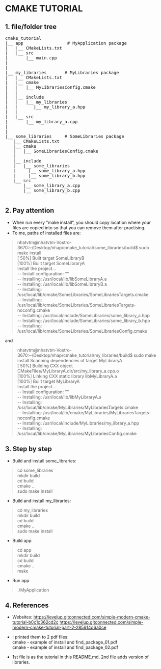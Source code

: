 # CMAKE TUTORIAL

## 1. file/folder tree
<pre>
cmake_tutorial
|__ app                 # MyApplication package 
|   |__ CMakeLists.txt
|   |__ src
|       |__ main.cpp
|    
|
|__ my_libraries       # MyLibraries package
|   |__ CMakeLists.txt
|   |__ cmake
|   |   |__ MyLibrariesConfig.cmake
|   |
|   |__ include
|   |   |__ my_libraries
|   |      |__ my_library_a.hpp
|   |
|   |__ src
|       |__ my_library_a.cpp
|   
| 
|__ some_libraries     # SomeLibraries package
   |__ CMakeLists.txt
   |__ cmake
   |   |__ SomeLibrariesConfig.cmake
   |
   |__ include
   |   |__ some_libraries
   |     |__ some_library_a.hpp
   |     |__ some_library_b.hpp
   |__ src
       |__ some_library_a.cpp
       |__ some_library_b.cpp

</pre>

## 2. Pay attention
- When run every "make install", you should copy location where your files are copied into so that you can remove them after practising.
- To me, paths of installed files are:

> nhatvtm@nhatvtm-Vostro-3670:~/Desktop/nhap/cmake_tutorial/some_libraries/build$ sudo make install \
[ 50%] Built target SomeLibraryB \
[100%] Built target SomeLibraryA \
Install the project... \
-- Install configuration: "" \
-- Installing: /usr/local/lib/libSomeLibraryA.a \
-- Installing: /usr/local/lib/libSomeLibraryB.a \
-- Installing: /usr/local/lib/cmake/SomeLibraries/SomeLibrariesTargets.cmake \
-- Installing: /usr/local/lib/cmake/SomeLibraries/SomeLibrariesTargets-noconfig.cmake \
-- Installing: /usr/local/include/SomeLibraries/some_library_a.hpp \
-- Installing: /usr/local/include/SomeLibraries/some_library_b.hpp \
-- Installing: /usr/local/lib/cmake/SomeLibraries/SomeLibrariesConfig.cmake

and

> nhatvtm@nhatvtm-Vostro-3670:~/Desktop/nhap/cmake_tutorial/my_libraries/build$ sudo make install
Scanning dependencies of target MyLibraryA \
[ 50%] Building CXX object CMakeFiles/MyLibraryA.dir/src/my_library_a.cpp.o \
[100%] Linking CXX static library libMyLibraryA.a \
[100%] Built target MyLibraryA \
Install the project... \
-- Install configuration: "" \
-- Installing: /usr/local/lib/libMyLibraryA.a \
-- Installing: /usr/local/lib/cmake/MyLibraries/MyLibrariesTargets.cmake \
-- Installing: /usr/local/lib/cmake/MyLibraries/MyLibrariesTargets-noconfig.cmake \
-- Installing: /usr/local/include/MyLibraries/my_library_a.hpp \
-- Installing: /usr/local/lib/cmake/MyLibraries/MyLibrariesConfig.cmake

## 3. Step by step
- Build and install some_libraries:
>   cd some_libraries \
    mkdir build \
    cd build \
    cmake .. \
    sudo make install
    
- Build and install my_libraries:
>   cd my_libraries \
    mkdir build \
    cd build \
    cmake .. \
    sudo make install

- Build app
>   cd app \
    mkdir build \
    cd build \
    cmake .. \
    make

- Run app
>   ./MyApplication

## 4. References
- Websites:
https://levelup.gitconnected.com/simple-modern-cmake-tutorial-b0c1c362cd2c
https://levelup.gitconnected.com/simple-modern-cmake-tutorial-part-2-285614d6a0ce

- I printed them to 2 pdf files: \
cmake - example of install and find_package_01.pdf \
cmake - example of install and find_package_02.pdf

- 1st file is as the tutorial in this README.md. 2nd file adds version of libraries.
